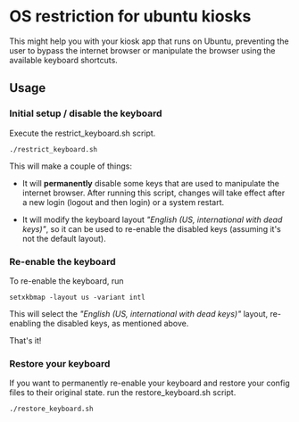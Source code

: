 # OS restriction for ubuntu kiosks

This might help you with your kiosk app that runs on Ubuntu,
preventing the user to bypass the internet browser or manipulate the browser
using the available keyboard shortcuts.

## Usage
### Initial setup / disable the keyboard
Execute the restrict_keyboard.sh script.
``` 
./restrict_keyboard.sh
```

This will make a couple of things:

- It will **permanently** disable some keys
that are used to manipulate the internet browser.
After running this script, changes will take effect after a
new login (logout and then login) or a system restart.

- It will modify the keyboard layout *"English (US, international with dead keys)"*,
so it can be used to re-enable the disabled keys (assuming it's not the default layout).

### Re-enable the keyboard
To re-enable the keyboard, run

``` 
setxkbmap -layout us -variant intl
```
This will select the *"English (US, international with dead keys)"* layout, re-enabling 
the disabled keys, as mentioned above.

That's it!

### Restore your keyboard
If you want to permanently re-enable your keyboard and restore your config files to their original state.
run the restore_keyboard.sh script.

``` 
./restore_keyboard.sh
```

